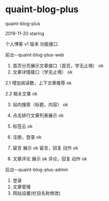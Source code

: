 # quaint-blog-plus
quaint-blog-plus

2019-11-20 staring

个人博客 v1 版本 功能接口

前台--quaint-blog-plus-web

1. 首页分页展示文章接口（首页，学无止境） ok
2. 文章详情接口（学无止境） ok

2.1 增加阅读数，上下文章推荐 ok

2.2 相关文章 ok

3. 站内搜索（标题，内容） ok

5. 点击排行文章列表展示  ok

6. 标签云  ok

7. 注册，登录 ok
8. 留言 展示 ok  留言，回复 动作 ok
9. 文章评论 展示 ok  评论，回复 动作 ok

后台--quaint-blog-plus-admin

1. 登录
2. 文章管理
3. 网站设置(栏目名称修改)

    